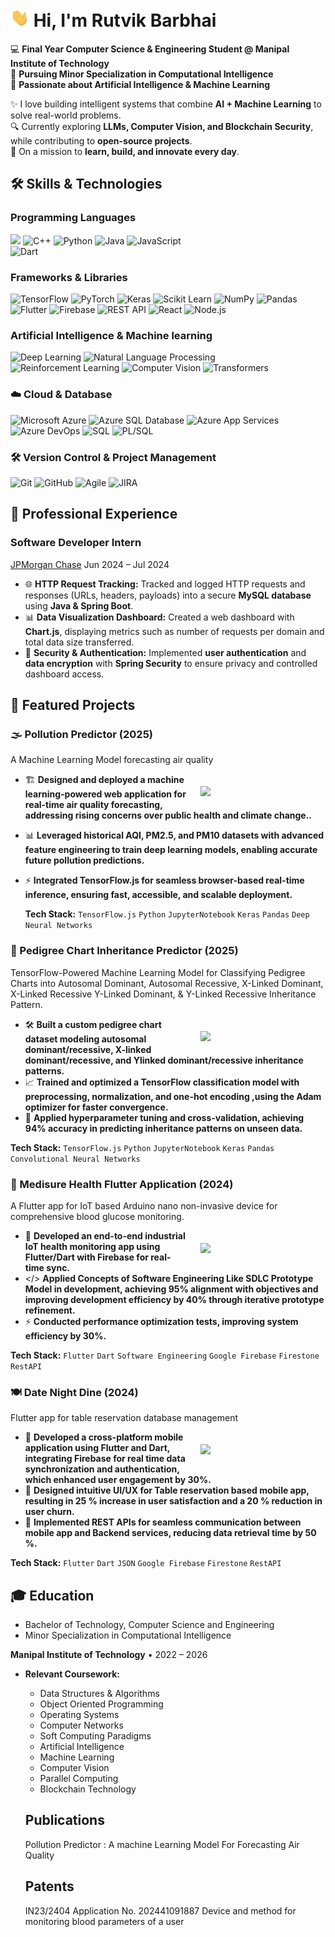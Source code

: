 # **<img src="https://raw.githubusercontent.com/ABSphreak/ABSphreak/master/gifs/Hi.gif" width="30px"> Hi, I'm Rutvik Barbhai**  
💻 **Final Year Computer Science & Engineering Student @ Manipal Institute of Technology**  
🤖 **Pursuing Minor Specialization in Computational Intelligence**  
🚀 **Passionate about Artificial Intelligence & Machine Learning**  

✨ I love building intelligent systems that combine **AI + Machine Learning** to solve real-world problems.  
🔍 Currently exploring **LLMs, Computer Vision, and Blockchain Security**, while contributing to **open-source projects**.  
🌱 On a mission to **learn, build, and innovate every day**.  

## 🛠️ Skills & Technologies

### Programming Languages  
![](https://img.shields.io/badge/C-00599C?style=for-the-badge&logo=c&logoColor=white)
![C++](https://img.shields.io/badge/C++-00599C?style=for-the-badge&logo=cplusplus&logoColor=white)
![Python](https://img.shields.io/badge/Python-3776AB?style=for-the-badge&logo=python&logoColor=white)
![Java](https://img.shields.io/badge/Java-007396?style=for-the-badge&logo=java&logoColor=white) 
![JavaScript](https://img.shields.io/badge/JavaScript-F7DF1E?style=for-the-badge&logo=javascript&logoColor=black)  
![Dart](https://img.shields.io/badge/Dart-0175C2?style=for-the-badge&logo=dart&logoColor=white)

### Frameworks & Libraries  
![TensorFlow](https://img.shields.io/badge/TensorFlow-FF6F00?style=for-the-badge&logo=tensorflow&logoColor=white) 
![PyTorch](https://img.shields.io/badge/PyTorch-EE4C2C?style=for-the-badge&logo=pytorch&logoColor=white) 
![Keras](https://img.shields.io/badge/Keras-D00000?style=for-the-badge&logo=keras&logoColor=white) 
![Scikit Learn](https://img.shields.io/badge/Scikit--Learn-F7931E?style=for-the-badge&logo=scikitlearn&logoColor=white) 
![NumPy](https://img.shields.io/badge/NumPy-013243?style=for-the-badge&logo=numpy&logoColor=white) 
![Pandas](https://img.shields.io/badge/Pandas-150458?style=for-the-badge&logo=pandas&logoColor=white) 
![Flutter](https://img.shields.io/badge/Flutter-02569B?style=for-the-badge&logo=flutter&logoColor=white)
![Firebase](https://img.shields.io/badge/Firebase-FFCA28?style=for-the-badge&logo=firebase&logoColor=black)
![REST API](https://img.shields.io/badge/REST%20API-4A90E2?style=for-the-badge&logo=swagger&logoColor=white)
![React](https://img.shields.io/badge/React-61DAFB?style=for-the-badge&logo=react&logoColor=black) 
![Node.js](https://img.shields.io/badge/Node.js-339933?style=for-the-badge&logo=node.js&logoColor=white)  

### Artificial Intelligence & Machine learning
![Deep Learning](https://img.shields.io/badge/Deep%20Learning-2C3E50?style=for-the-badge)
![Natural Language Processing](https://img.shields.io/badge/Natural%20Language%20Processing-8E44AD?style=for-the-badge&logo=googletranslate&logoColor=white)
![Reinforcement Learning](https://img.shields.io/badge/Reinforcement%20Learning-412991?style=for-the-badge&logo=openai&logoColor=white)
![Computer Vision](https://img.shields.io/badge/Computer%20Vision-4285F4?style=for-the-badge&logo=googlelens&logoColor=white)
![Transformers](https://img.shields.io/badge/Transformers-34495E?style=for-the-badge)

### ☁️ Cloud & Database  
![Microsoft Azure](https://img.shields.io/badge/Azure-0089D6?style=for-the-badge&logo=microsoftazure&logoColor=white) 
![Azure SQL Database](https://img.shields.io/badge/Azure%20SQL%20Database-CC2927?style=for-the-badge&logo=microsoftsqlserver&logoColor=white) 
![Azure App Services](https://img.shields.io/badge/Azure%20App%20Services-0078D7?style=for-the-badge&logo=azuredevops&logoColor=white) 
![Azure DevOps](https://img.shields.io/badge/Azure%20DevOps-0078D7?style=for-the-badge&logo=azuredevops&logoColor=white) 
![SQL](https://img.shields.io/badge/SQL%20Database-CC2927?style=for-the-badge&logo=postgresql&logoColor=white)
![PL/SQL](https://img.shields.io/badge/PL%2FSQL-F80000?style=for-the-badge&logo=oracle&logoColor=white)

### 🛠 Version Control & Project Management  
![Git](https://img.shields.io/badge/Git-F05032?style=for-the-badge&logo=git&logoColor=white) 
![GitHub](https://img.shields.io/badge/GitHub-181717?style=for-the-badge&logo=github&logoColor=white) 
![Agile](https://img.shields.io/badge/Agile-2496ED?style=for-the-badge&logo=scrumalliance&logoColor=white) 
![JIRA](https://img.shields.io/badge/JIRA-0052CC?style=for-the-badge&logo=jira&logoColor=white)  

## 💼 Professional Experience
### Software Developer Intern  
[JPMorgan Chase](https://www.jpmorganchase.com/)  Jun 2024 – Jul 2024  

- 🌐 **HTTP Request Tracking:** Tracked and logged HTTP requests and responses (URLs, headers, payloads) into a secure **MySQL database** using **Java & Spring Boot**.  
- 📊 **Data Visualization Dashboard:** Created a web dashboard with **Chart.js**, displaying metrics such as number of requests per domain and total data size transferred.  
- 🔐 **Security & Authentication:** Implemented **user authentication** and **data encryption** with **Spring Security** to ensure privacy and controlled dashboard access.

## 🌟 Featured Projects  
### 🌫️ Pollution Predictor (2025) 

A Machine Learning Model forecasting air quality  

<img src="https://github.com/user-attachments/assets/4182585e-dbc2-4283-8a4a-a5785a50de41" width="200" align="right" style="margin-left: 20px; margin-top: 20px; margin-bottom: 20px;"/>

- 🏗️ **Designed and deployed a machine learning-powered web application for real-time air quality forecasting, addressing rising concerns over public health and climate change..**  
- 📊 **Leveraged historical AQI, PM2.5, and PM10 datasets with advanced feature engineering to train deep learning models, enabling accurate future pollution predictions.**  
- ⚡ **Integrated TensorFlow.js for seamless browser-based real-time inference, ensuring fast, accessible, and scalable deployment.**
  
  **Tech Stack:** `TensorFlow.js` `Python` `JupyterNotebook` `Keras` `Pandas` `Deep Neural Networks` 

### 🧬 Pedigree Chart Inheritance Predictor (2025)
TensorFlow-Powered Machine Learning Model for Classifying Pedigree Charts into Autosomal Dominant, Autosomal Recessive, X-Linked Dominant, X-Linked Recessive Y-Linked Dominant, & Y-Linked Recessive Inheritance Pattern.

<img src="https://github.com/user-attachments/assets/ce676ac9-ac9e-4e96-8c37-abd7ecded036" width="200" align="right" style="margin-left: 20px; margin-top: 20px; margin-bottom: 20px;"/>

- 🛠️ **Built a custom pedigree chart dataset modeling autosomal dominant/recessive, X-linked dominant/recessive, and Ylinked dominant/recessive inheritance patterns.**
- 📈 **Trained and optimized a TensorFlow classification model with preprocessing, normalization, and one-hot encoding ,using the Adam optimizer for faster convergence.**  
- 🎯 **Applied hyperparameter tuning and cross-validation, achieving 94% accuracy in predicting inheritance patterns on unseen data.**
  
**Tech Stack:** `TensorFlow.js` `Python` `JupyterNotebook` `Keras` `Pandas` `Convolutional Neural Networks` 

### 🏥 Medisure Health Flutter Application (2024)
A Flutter app for IoT based Arduino nano non-invasive device for comprehensive blood glucose monitoring.

<img align="right" src="https://github.com/user-attachments/assets/b74aebe3-b068-4b33-84a3-1488b0b525c7" width="200" align="right" style="margin-left: 20px; margin-top: 20px; margin-bottom: 20px;"/>

- 📱 **Developed an end-to-end industrial IoT health monitoring app using Flutter/Dart with Firebase for real-time sync.**
- </> **Applied Concepts of Software Engineering Like SDLC Prototype Model in development, achieving 95% alignment with objectives and improving development efficiency by 40% through iterative prototype refinement.**  
- ⚡ **Conducted performance optimization tests, improving system efficiency by 30%.**

**Tech Stack:** `Flutter` `Dart` `Software Engineering` `Google Firebase` `Firestone` `RestAPI`  

### 🍽️ Date Night Dine (2024)
Flutter app for table reservation database management


<img src="https://github.com/user-attachments/assets/84a06f73-fc8b-441a-9181-ad3c42ee75a6" width="200" align="right" style="margin-left: 20px; margin-top: 20px; margin-bottom: 20px;"/>

- 📱 **Developed a cross-platform mobile application using Flutter and Dart, integrating Firebase for real time data synchronization and authentication, which enhanced user engagement by 30%.**
- 🎨 **Designed intuitive UI/UX for Table reservation based mobile app, resulting in 25 % increase in user satisfaction and a 20 % reduction in user churn.**  
- 🔗 **Implemented REST APIs for seamless communication between mobile app and Backend services, reducing data retrieval time by 50 %.**

**Tech Stack:** `Flutter` `Dart` `JSON` `Google Firebase` `Firestone` `RestAPI`  

## 🎓 Education
- Bachelor of Technology, Computer Science and Engineering 
- Minor Specialization in Computational Intelligence
  
**Manipal Institute of Technology**  • 2022 – 2026
- **Relevant Coursework:**
  - Data Structures & Algorithms
  - Object Oriented Programming
  - Operating Systems 
  - Computer Networks
  - Soft Computing Paradigms
  - Artificial Intelligence 
  - Machine Learning
  - Computer Vision
  - Parallel Computing
  - Blockchain Technology

  ## Publications
  Pollution Predictor : A machine Learning Model For Forecasting Air Quality

  ## Patents
  IN23/2404 Application No. 202441091887 Device and method for monitoring blood parameters of a user






